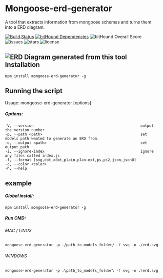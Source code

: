 Mongoose-erd-generator
===============================

A tool that extracts  information from mongoose schemas and turns them into a ERD diagram.


[![Build Status](https://travis-ci.org/jodevsa/node-bitview.svg?branch=master)](https://travis-ci.org/jodevsa/node-bitview)
[![bitHound Dependencies](https://www.bithound.io/github/jodevsa/node-bitview/badges/dependencies.svg)](https://www.bithound.io/github/jodevsa/node-bitview/master/dependencies/npm)
![bitHound Overall Score](https://www.bithound.io/github/jodevsa/node-bitview/badges/score.svg)
![issues](https://img.shields.io/github/issues/jodevsa/node-bitview.svg)
![stars](https://img.shields.io/github/stars/jodevsa/node-bitview.svg)
![license](https://img.shields.io/github/license/jodevsa/node-bitview.svg)

![ERD Diagram generated from this tool](https://i.imgur.com/NFE4HMz.png)
Installation
-----

`npm install mongoose-erd-generator -g`

Running the script
-----
Usage: mongoose-erd-generator [options]

##### Options:

    -V, --version                                                 output the version number
    -p, --path <path>                                             set models path wanted to generate an ERD from.
    -o, --output <path>                                           set output path
    -i, --ignore-index                                            ignore any files called index.js
    -f, --format [svg,dot,xdot,plain,plan-ext,ps,ps2,json,json0]  
    -c, --color <color>                                           
    -h, --help                                 

example
-------        
##### Global install:
`npm install mongoose-erd-generator -g`

##### Run CMD:
###### MAC / LINUX
`mongoose-erd-generator -p ./path_to_models_folder/ -f svg -o ./erd.svg`

###### WINDOWS
`mongoose-erd-generator -p .\path_to_models_folder\ -f svg -o .\erd.svg`
